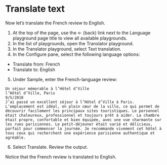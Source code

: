 # Translate text

Now let’s translate the French review to English.

1. At the top of the page, use the ← (back) link next to the Language playground page title to view all available playgrounds.
2. In the list of playgrounds, open the Translator playground.
3. In the Translator playground, select Text translation.
4. In the Configure pane, select the following language options:
  - Translate from: French
  - Translate to: English

5. Under Sample, enter the French-language review:

```
Un séjour mémorable à l’Hôtel d’Ville
l’Hôtel d’Ville, Paris
9/5/2018
J’ai passé un excellent séjour à l’Hôtel d’Ville à Paris. L’emplacement est idéal, en plein cœur de la ville, ce qui permet de découvrir facilement les principaux sites touristiques. Le personnel était chaleureux, professionnel et toujours prêt à aider. La chambre était propre, confortable et bien équipée, avec une vue charmante sur les rues parisiennes. Le petit-déjeuner était varié et délicieux, parfait pour commencer la journée. Je recommande vivement cet hôtel à tous ceux qui recherchent une expérience parisienne authentique et agréable.
```

6. Select Translate. Review the output.

Notice that the French review is translated to English.
